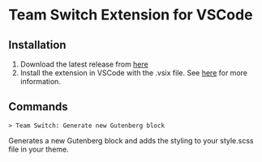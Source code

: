 # Team Switch Extension for VSCode

## Installation

1. Download the latest release from [here](https://github.com/RLKevin/Team-Switch-VSCode-extension/releases)
2. Install the extension in VSCode with the .vsix file. See [here](https://code.visualstudio.com/docs/editor/extension-marketplace#_install-from-a-vsix) for more information.

## Commands

`> Team Switch: Generate new Gutenberg block`

Generates a new Gutenberg block and adds the styling to your style.scss file in your theme.